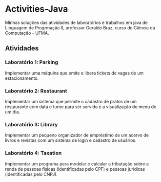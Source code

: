 # Activities-Java

Minhas soluções das atividades de laboratórios e trabalhos em java de Linguagem de Progrmação II, professor Geraldo Braz, curso de Ciência da Computação - UFMA.

## Atividades

### Laboratório 1: Parking

Implementar uma máquina que emite e libera tickets de vagas de um estacionamento.

### Laboratório 2: Restaurant

Implementar um sistema que permite o cadastro de pratos de um restaurante com data e turno para ser servido e a visualização do menu de um dia.

### Laboratório 3: Library

Implementar um pequeno organizador de empréstimo de um acervo de livros e revistas com um sistema de login e cadastro de usuários.

### Laboratório 4: Taxation

Implementar um programa para modelar e calcular a tributação sobre a renda de pessoas físicas (identificadas pelo CPF) e pessoas jurídicas (identificadas pelo CNPJ).
